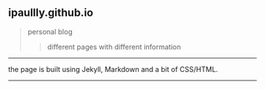 ## ipaullly.github.io
> personal blog
>
> > different pages with different information

***
the page is built using Jekyll, Markdown and a bit of CSS/HTML.
* * *
